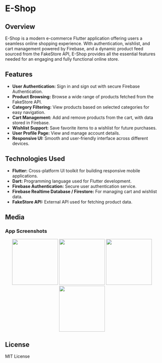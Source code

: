 # E-Shop

## Overview
E-Shop is a modern e-commerce Flutter application offering users a seamless online shopping experience. With authentication, wishlist, and cart management powered by Firebase, and a dynamic product feed sourced from the FakeStore API, E-Shop provides all the essential features needed for an engaging and fully functional online store.

## Features
- **User Authentication:** Sign in and sign out with secure Firebase Authentication.
- **Product Browsing:** Browse a wide range of products fetched from the FakeStore API.
- **Category Filtering:** View products based on selected categories for easy navigation.
- **Cart Management:** Add and remove products from the cart, with data stored in Firebase.
- **Wishlist Support:** Save favorite items to a wishlist for future purchases.
- **User Profile Page:** View and manage account details.
- **Responsive UI:** Smooth and user-friendly interface across different devices.

## Technologies Used
- **Flutter:** Cross-platform UI toolkit for building responsive mobile applications.
- **Dart:** Programming language used for Flutter development.
- **Firebase Authentication:** Secure user authentication service.
- **Firebase Realtime Database / Firestore:** For managing cart and wishlist data.
- **FakeStore API:** External API used for fetching product data.

## Media

### App Screenshots

<p align="center">
  <img src="https://raw.githubusercontent.com/eshop/main/screenshots/s1.png" width="150"/>
  <img src="https://raw.githubusercontent.com/eshop/main/screenshots/s2.png" width="150"/>
  <img src="https://raw.githubusercontent.com/eshop/main/screenshots/s3.png" width="150"/>
  <img src="https://raw.githubusercontent.com/eshop/main/screenshots/s4.png" width="150"/>
</p>

## License
MIT License
